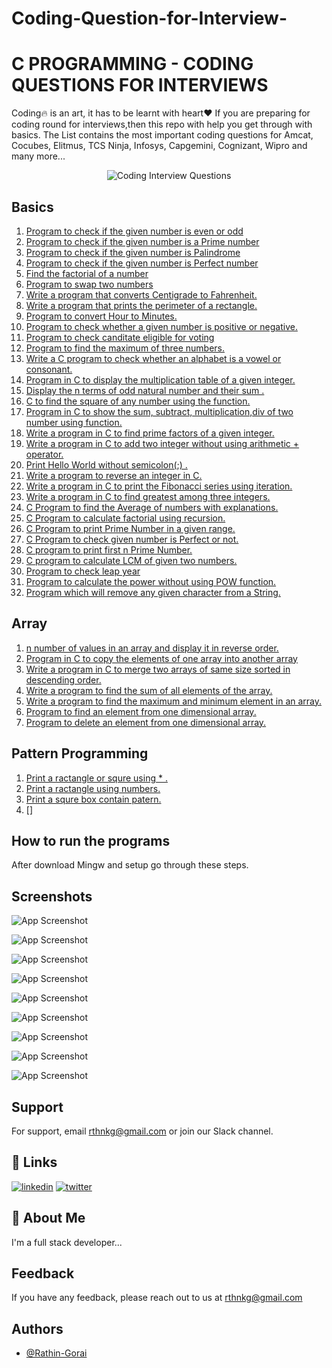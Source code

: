 # Coding-Question-for-Interview-

# C PROGRAMMING - CODING QUESTIONS FOR INTERVIEWS

Coding🔥 is an art, it has to be learnt with heart❤️ If you are preparing for coding round for interviews,then this repo with help you get through with basics. The List contains the most important coding questions for Amcat, Cocubes, Elitmus, TCS Ninja, Infosys, Capgemini, Cognizant, Wipro and many more...

<p align="center"><img src="https://camo.githubusercontent.com/feecdc2eaa56e41af01032ff52f7579cdc34780712c66131a9f0e534dd01e11b/68747470733a2f2f7777772e676f6f64636f72652e636f2e756b2f626c6f672f77702d636f6e74656e742f776562702d657870726573732f776562702d696d616765732f75706c6f6164732f323031392f30382f636f64696e672d76732d70726f6772616d6d696e672d322e6a70672e77656270" alt="Coding Interview Questions">

## Basics

1. [Program to check if the given number is even or odd](/Basic/odd_even.c)
2. [Program to check if the given number is a Prime number](/Basic/prime_number.c)
3. [Program to check if the given number is Palindrome](/Basic/Palindrome.c)
4. [Program to check if the given number is Perfect number](/Basic/perfact_number.c)
5. [Find the factorial of a number](/Basic/factorial.c)
6. [Program to swap two numbers](/Basic/swap.c)
7. [Write a program that converts Centigrade to Fahrenheit.](/Basic/temprature.c)
8. [Write a program that prints the perimeter of a rectangle.](/Basic/Perimeter_ractangle.c)
9. [Program to convert Hour to Minutes.](/Basic/hour_to_minute.c)
10. [Program to check whether a given number is positive or negative.](/Basic/check_number.c)
11. [Program to check canditate eligible for voting](/Basic/voting.c)
12. [Program to find the maximum of three numbers.](/Basic/largest.c)
13. [Write a C program to check whether an alphabet is a vowel or consonant.](/Basic/)
14. [Program in C to display the multiplication table of a given integer.](/Basic/table.c)
15. [Display the n terms of odd natural number and their sum .](/Basic/sum_odd.c)
16. [C to find the square of any number using the function.](/Basic/squre.c)
17. [Program in C to show the sum, subtract, multiplication,div of two number using function.](/Basic/calculate.c)
18. [Write a program in C to find prime factors of a given integer.](/Basic/primefact.c)
19. [Write a program in C to add two integer without using arithmetic + operator.](/Basic/add.c)
20. [Print Hello World without semicolon(;) .](/Basic/hello.c)
21. [Write a program to reverse an integer in C.](/Basic/rev.c)
22. [Write a program in C to print the Fibonacci series using iteration.](/Basic/fibo.c)
23. [Write a program in C to find greatest among three integers.](/Basic/max.c)
24. [C Program to find the Average of numbers with explanations.](/Basic/)
25. [C Program to calculate factorial using recursion.](/Basic/fatc.c)
26. [C Program to print Prime Number in a given range.](/Basic/prime.c)
27. [C Program to check given number is Perfect or not.](/Basic/Perfect.c)
28. [C program to print first n Prime Number.](Basic/nprime.c)
29. [C program to calculate LCM of given two numbers.](/Basic/LCM.c)
30. [Program to check leap year](/Basic/leap.c)
31. [Program to calculate the power without using POW function.](/Basic/pow.c)
32. [Program which will remove any given character from a String.](/Basic/)

## Array

1. [n number of values in an array and display it in reverse order.](/Array/Reverse.c)
2. [Program in C to copy the elements of one array into another array](/Array/copy.c)
3. [Write a program in C to merge two arrays of same size sorted in descending order.](/Array/marge.c)
4. [Write a program to find the sum of all elements of the array.](/Array/sum.c)
5. [Write a program to find the maximum and minimum element in an array.](/Array/maxmin.c)
6. [Program to find an element from one dimensional array.](/Array/find.c)
7. [Program to delete an element from one dimensional array.](/Array/delete.c)

## Pattern Programming

1. [Print a ractangle or squre using \* .](/Pattern/rac.c)
2. [Print a ractangle using numbers.](/Pattern/racnum.c)
3. [Print a squre box contain patern. ](Pattern/pat.c)
4. []

## How to run the programs

After download Mingw and setup go through these steps.

## Screenshots

![App Screenshot](https://github.com/Rathin-Gorai/C-Programming/blob/main/Steps/untitled1.png?raw=true)

![App Screenshot](https://github.com/Rathin-Gorai/C-Programming/blob/03b19ebf848052d1f4f16c83fd46c5d7b2e6b1d8/Steps/untitled2.png?raw=true)

![App Screenshot](https://github.com/Rathin-Gorai/C-Programming/blob/03b19ebf848052d1f4f16c83fd46c5d7b2e6b1d8/Steps/untitled3.png?raw=true)

![App Screenshot](https://github.com/Rathin-Gorai/C-Programming/blob/03b19ebf848052d1f4f16c83fd46c5d7b2e6b1d8/Steps/untitled4.png?raw=true)

![App Screenshot](https://github.com/Rathin-Gorai/C-Programming/blob/03b19ebf848052d1f4f16c83fd46c5d7b2e6b1d8/Steps/untitled5.png?raw=true)

![App Screenshot](https://github.com/Rathin-Gorai/C-Programming/blob/03b19ebf848052d1f4f16c83fd46c5d7b2e6b1d8/Steps/untitled6.png?raw=true)

![App Screenshot](https://github.com/Rathin-Gorai/C-Programming/blob/03b19ebf848052d1f4f16c83fd46c5d7b2e6b1d8/Steps/untitled7.png?raw=true)

![App Screenshot](https://github.com/Rathin-Gorai/C-Programming/blob/03b19ebf848052d1f4f16c83fd46c5d7b2e6b1d8/Steps/untitled8.png?raw=true)

![App Screenshot](https://github.com/Rathin-Gorai/C-Programming/blob/03b19ebf848052d1f4f16c83fd46c5d7b2e6b1d8/Steps/untitled9.png?raw=true)

## Support

For support, email rthnkg@gmail.com or join our Slack channel.

## 🔗 Links

[![linkedin](https://img.shields.io/badge/linkedin-0A66C2?style=for-the-badge&logo=linkedin&logoColor=white)](https://www.linkedin.com/in/rathin-gorai-6a9550198/)
[![twitter](https://img.shields.io/badge/twitter-1DA1F2?style=for-the-badge&logo=twitter&logoColor=white)](https://twitter.com/rathin_gorai)

## 🚀 About Me

I'm a full stack developer...

## Feedback

If you have any feedback, please reach out to us at rthnkg@gmail.com

## Authors

- [@Rathin-Gorai](https://github.com/Rathin-Gorai)